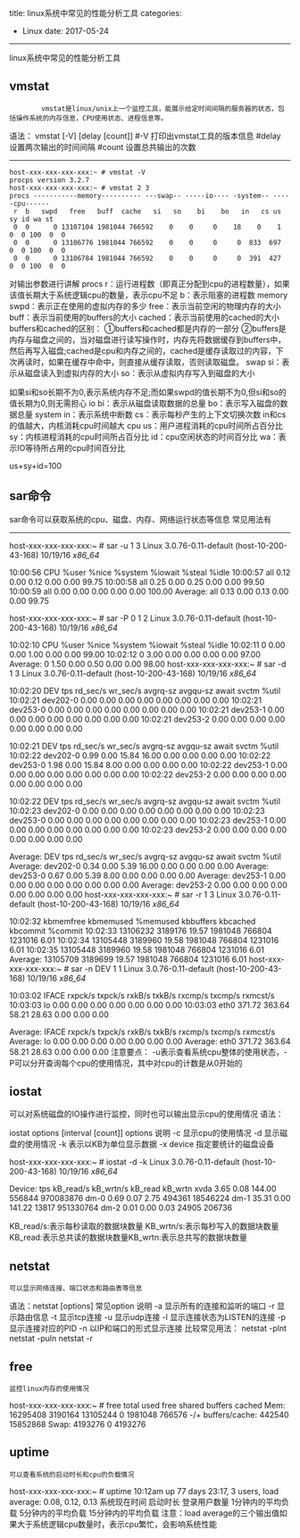 title: linux系统中常见的性能分析工具
categories: 
- Linux
date: 2017-05-24
---
linux系统中常见的性能分析工具
## vmstat
            vmstat是linux/unix上一个监控工具，能展示给定时间间隔的服务器的状态，包括操作系统的内存信息，CPU使用状态、进程信息等。
语法：
vmstat [-V] [delay [count]]
    #-V     打印出vmstat工具的版本信息
    #delay  设置两次输出的时间间隔
    #count  设置总共输出的次数

---
```
host-xxx-xxx-xxx-xxx:~ # vmstat -V
procps version 3.2.7
host-xxx-xxx-xxx-xxx:~ # vmstat 2 3
procs -----------memory---------- ---swap-- -----io---- -system-- -----cpu------
 r  b   swpd   free   buff  cache   si   so    bi    bo   in   cs us sy id wa st
 0  0      0 13107104 1981044 766592    0    0     0    18    0    1  0  0 100  0  0
 0  0      0 13106776 1981044 766592    0    0     0     0  833  697  0  0 100  0  0
 0  0      0 13106784 1981044 766592    0    0     0     0  391  427  0  0 100  0  0
```

对输出参数进行讲解
    procs
        r：运行进程数（即真正分配到cpu的进程数量），如果该值长期大于系统逻辑cpu的数量，表示cpu不足
        b：表示阻塞的进程数
    memory
        swpd：表示正在使用的虚拟内存的多少
        free：表示当前空闲的物理内存的大小
        buff：表示当前使用的buffers的大小
        cached：表示当前使用的cached的大小
buffers和cached的区别：
    ①buffers和cached都是内存的一部分
    ②buffers是内存与磁盘之间的，当对磁盘进行读写操作时，内存先将数据缓存到buffers中，然后再写入磁盘;cached是cpu和内存之间的，cached是缓存读取过的内容，下次再读时，如果在缓存中命中，则直接从缓存读取，否则读取磁盘。
      swap
        si：表示从磁盘读入到虚拟内存的大小
        so：表示从虚拟内存写入到磁盘的大小

如果si和so长期不为0,表示系统内存不足;而如果swpd的值长期不为0,但si和so的值长期为0,则无需担心
      io
        bi：表示从磁盘读取数据的总量
        bo：表示写入磁盘的数据总量
      system
        in：表示系统中断数
        cs：表示每秒产生的上下文切换次数
in和cs的值越大，内核消耗cpu时间越大
      cpu
         us：用户进程消耗的cpu时间所占百分比
         sy：内核进程消耗的cpu时间所占百分比
          id：cpu空闲状态的时间百分比
          wa：表示IO等待所占用的cpu时间百分比

us+sy+id=100

## sar命令
 sar命令可以获取系统的cpu、磁盘、内存、网络运行状态等信息
常见用法有

---
host-xxx-xxx-xxx-xxx:~ # sar -u 1 3
Linux 3.0.76-0.11-default (host-10-200-43-168)  10/19/16    _x86_64_

10:00:56        CPU     %user     %nice   %system   %iowait    %steal     %idle
10:00:57        all      0.12      0.00      0.12      0.00      0.00     99.75
10:00:58        all      0.25      0.00      0.25      0.00      0.00     99.50
10:00:59        all      0.00      0.00      0.00      0.00      0.00    100.00
Average:        all      0.13      0.00      0.13      0.00      0.00     99.75

host-xxx-xxx-xxx-xxx:~ # sar -P 0 1 2
Linux 3.0.76-0.11-default (host-10-200-43-168)  10/19/16    _x86_64_

10:02:10        CPU     %user     %nice   %system   %iowait    %steal     %idle
10:02:11          0      0.00      0.00      1.00      0.00      0.00     99.00
10:02:12          0      3.00      0.00      0.00      0.00      0.00     97.00
Average:          0      1.50      0.00      0.50      0.00      0.00     98.00
host-xxx-xxx-xxx-xxx:~ # sar -d 1 3
Linux 3.0.76-0.11-default (host-10-200-43-168)  10/19/16    _x86_64_

10:02:20          DEV       tps  rd_sec/s  wr_sec/s  avgrq-sz  avgqu-sz     await     svctm     %util
10:02:21     dev202-0      0.00      0.00      0.00      0.00      0.00      0.00      0.00      0.00
10:02:21     dev253-0      0.00      0.00      0.00      0.00      0.00      0.00      0.00      0.00
10:02:21     dev253-1      0.00      0.00      0.00      0.00      0.00      0.00      0.00      0.00
10:02:21     dev253-2      0.00      0.00      0.00      0.00      0.00      0.00      0.00      0.00

10:02:21          DEV       tps  rd_sec/s  wr_sec/s  avgrq-sz  avgqu-sz     await     svctm     %util
10:02:22     dev202-0      0.99      0.00     15.84     16.00      0.00      0.00      0.00      0.00
10:02:22     dev253-0      1.98      0.00     15.84      8.00      0.00      0.00      0.00      0.00
10:02:22     dev253-1      0.00      0.00      0.00      0.00      0.00      0.00      0.00      0.00
10:02:22     dev253-2      0.00      0.00      0.00      0.00      0.00      0.00      0.00      0.00

10:02:22          DEV       tps  rd_sec/s  wr_sec/s  avgrq-sz  avgqu-sz     await     svctm     %util
10:02:23     dev202-0      0.00      0.00      0.00      0.00      0.00      0.00      0.00      0.00
10:02:23     dev253-0      0.00      0.00      0.00      0.00      0.00      0.00      0.00      0.00
10:02:23     dev253-1      0.00      0.00      0.00      0.00      0.00      0.00      0.00      0.00
10:02:23     dev253-2      0.00      0.00      0.00      0.00      0.00      0.00      0.00      0.00

Average:          DEV       tps  rd_sec/s  wr_sec/s  avgrq-sz  avgqu-sz     await     svctm     %util
Average:     dev202-0      0.34      0.00      5.39     16.00      0.00      0.00      0.00      0.00
Average:     dev253-0      0.67      0.00      5.39      8.00      0.00      0.00      0.00      0.00
Average:     dev253-1      0.00      0.00      0.00      0.00      0.00      0.00      0.00      0.00
Average:     dev253-2      0.00      0.00      0.00      0.00      0.00      0.00      0.00      0.00
host-xxx-xxx-xxx-xxx:~ # sar -r 1 3
Linux 3.0.76-0.11-default (host-10-200-43-168)  10/19/16    _x86_64_

10:02:32    kbmemfree kbmemused  %memused kbbuffers  kbcached  kbcommit   %commit
10:02:33     13106232   3189176     19.57   1981048    766804   1231016      6.01
10:02:34     13105448   3189960     19.58   1981048    766804   1231016      6.01
10:02:35     13105448   3189960     19.58   1981048    766804   1231016      6.01
Average:     13105709   3189699     19.57   1981048    766804   1231016      6.01
host-xxx-xxx-xxx-xxx:~ # sar -n DEV 1 1
Linux 3.0.76-0.11-default (host-10-200-43-168)  10/19/16    _x86_64_

10:03:02        IFACE   rxpck/s   txpck/s    rxkB/s    txkB/s   rxcmp/s   txcmp/s  rxmcst/s
10:03:03           lo      0.00      0.00      0.00      0.00      0.00      0.00      0.00
10:03:03         eth0    371.72    363.64     58.21     28.63      0.00      0.00      0.00

Average:        IFACE   rxpck/s   txpck/s    rxkB/s    txkB/s   rxcmp/s   txcmp/s  rxmcst/s
Average:           lo      0.00      0.00      0.00      0.00      0.00      0.00      0.00
Average:         eth0    371.72    363.64     58.21     28.63      0.00      0.00      0.00
注意要点：
    -u表示查看系统cpu整体的使用状态，-P可以分开查询每个cpu的使用情况，其中对cpu的计数是从0开始的

## iostat
可以对系统磁盘的IO操作进行监控，同时也可以输出显示cpu的使用情况
语法：

iostat options [interval [count]]
options
说明
-c
显示cpu的使用情况
-d
显示磁盘的使用情况
-k
表示以KB为单位显示数据
-x device
指定要统计的磁盘设备

host-xxx-xxx-xxx-xxx:~ # iostat -d -k
Linux 3.0.76-0.11-default (host-10-200-43-168)  10/19/16    _x86_64_

Device:            tps    kB_read/s    kB_wrtn/s    kB_read    kB_wrtn
xvda              3.65         0.08       144.00     556844  970083876
dm-0              0.69         0.07         2.75     494361   18546224
dm-1             35.31         0.00       141.22      13817  951330764
dm-2              0.01         0.00         0.03      24905     206736

KB_read/s:表示每秒读取的数据块数量
KB_wrtn/s:表示每秒写入的数据块数量
KB_read:表示总共读的数据块数量KB_wrtn:表示总共写的数据块数量

## netstat
    可以显示网络连接、端口状态和路由表等信息
语法：netstat [options]
常见option
说明
-a
显示所有的连接和监听的端口
-r
显示路由信息
-t
显示tcp连接
-u
显示udp连接
-l
显示连接状态为LISTEN的连接
-p
显示连接对应的PID
-n
以IP和端口的形式显示连接
比较常见用法：
netstat -plnt
netstat -puln
netstat -r

## free
    监控linux内存的使用情况
host-xxx-xxx-xxx-xxx:~ # free
             total       used       free     shared    buffers     cached
Mem:      16295408    3190164   13105244          0    1981048     766576
-/+ buffers/cache:     442540   15852868
Swap:      4193276          0    4193276

## uptime
    可以查看系统的启动时长和cpu的负载情况
host-xxx-xxx-xxx-xxx:~ # uptime 
 10:12am  up 77 days 23:17,  3 users,  load average: 0.08, 0.12, 0.13
系统现在时间    启动时长   登录用户数量      1分钟内的平均负载  5分钟内的平均负载   15分钟内的平均负载
注意：load average的三个输出值如果大于系统逻辑cpu数量时，表示cpu繁忙，会影响系统性能
 